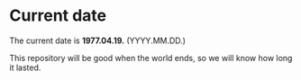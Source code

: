 # Current date

The current date is **1977.04.19.** (YYYY.MM.DD.)

This repository will be good when the world ends, so we will know how long it lasted.